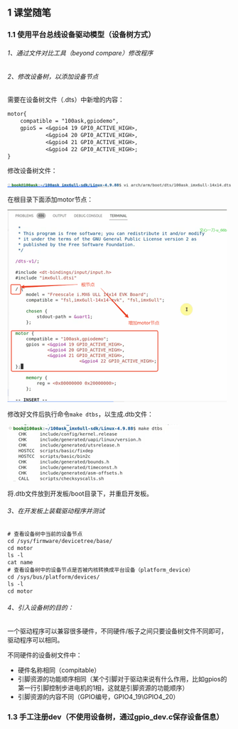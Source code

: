 ## 1 课堂随笔

### 1.1 使用平台总线设备驱动模型（设备树方式）

###### 1、通过文件对比工具（beyond compare）修改程序

###### 2、修改设备树，以添加设备节点

需要在设备树文件（.dts）中新增的内容：

```shell
motor{
	compatible = "100ask,gpiodemo",
	gpioS = <&gpio4 19 GPI0_ACTIVE_HIGH>,
			<&gpio4 20 GPI0_ACTIVE_HIGH>,
			<&gpio4 21 GPI0_ACTIVE_HIGH>,
			<&gpio4 22 GPI0_ACTIVE_HIGH>;
}

```

修改设备树文件：

![image-20241213155943575](../../../6.图片/image-20241213155943575.png)

在根目录下面添加motor节点：

<img src="../../../6.图片/image-20241213160446483.png" alt="image-20241213160446483" style="zoom:50%;" />



修改好文件后执行命令`make dtbs`，以生成.dtb文件：

<img src="../../../6.图片/image-20241213160532092.png" alt="image-20241213160532092" style="zoom:50%;" />



将.dtb文件放到开发板/boot目录下，并重启开发板。



###### 3、在开发板上装载驱动程序并测试

 ```shell
 # 查看设备树中当前的设备节点
 cd /sys/firmware/devicetree/base/
 cd motor
 ls -l 
 cat name
 # 查看设备树中的设备节点是否被内核转换成平台设备（platform_device）
 cd /sys/bus/platform/devices/
 ls -l
 cd motor 
 ```

###### 4、引入设备树的目的：

一个驱动程序可以兼容很多硬件，不同硬件/板子之间只要设备树文件不同即可，驱动程序可以相同。

不同硬件的设备树文件中：

- 硬件名称相同（compitable）
- 引脚资源的功能顺序相同（某个引脚对于驱动来说有什么作用，比如gpios的第一行引脚控制步进电机的1相，这就是引脚资源的功能顺序）
- 引脚资源的内容不同（GPIO编号，GPIO4_19\GPIO4_20）

### 1.3 手工注册dev（不使用设备树，通过gpio_dev.c保存设备信息）



